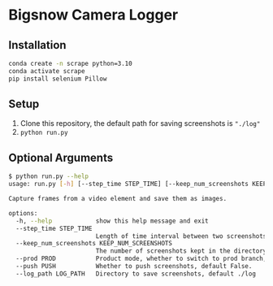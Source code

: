 # Bigsnow Camera Logger

## Installation

```bash
conda create -n scrape python=3.10
conda activate scrape
pip install selenium Pillow
```

## Setup

1. Clone this repository, the default path for saving screenshots is ```"./log"```
1. ```python run.py```

## Optional Arguments

```bash
$ python run.py --help
usage: run.py [-h] [--step_time STEP_TIME] [--keep_num_screenshots KEEP_NUM_SCREENSHOTS] [--prod PROD] [--push PUSH] [--log_path LOG_PATH]

Capture frames from a video element and save them as images.

options:
  -h, --help            show this help message and exit
  --step_time STEP_TIME
                        Length of time interval between two screenshots in seconds, default 900.
  --keep_num_screenshots KEEP_NUM_SCREENSHOTS
                        The number of screenshots kept in the directory, default 5.
  --prod PROD           Product mode, whether to switch to prod branch, default True.
  --push PUSH           Whether to push screenshots, default False.
  --log_path LOG_PATH   Directory to save screenshots, default ./log
```
